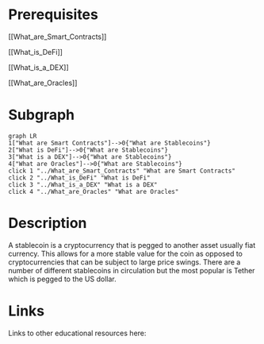 # Prerequisites
[[What_are_Smart_Contracts]]


[[What_is_DeFi]]


[[What_is_a_DEX]]


[[What_are_Oracles]]

# Subgraph

```mermaid
graph LR
1["What are Smart Contracts"]-->0{"What are Stablecoins"}
2["What is DeFi"]-->0{"What are Stablecoins"}
3["What is a DEX"]-->0{"What are Stablecoins"}
4["What are Oracles"]-->0{"What are Stablecoins"}
click 1 "../What_are_Smart_Contracts" "What are Smart Contracts"
click 2 "../What_is_DeFi" "What is DeFi"
click 3 "../What_is_a_DEX" "What is a DEX"
click 4 "../What_are_Oracles" "What are Oracles"
```



# Description
A stablecoin is a cryptocurrency that is pegged to another asset usually fiat currency. This allows for a more stable value for the coin as opposed to cryptocurrencies that can be subject to large price swings. There are a number of different stablecoins in circulation but the most popular is Tether which is pegged to the US dollar.

# Links
Links to other educational resources here: